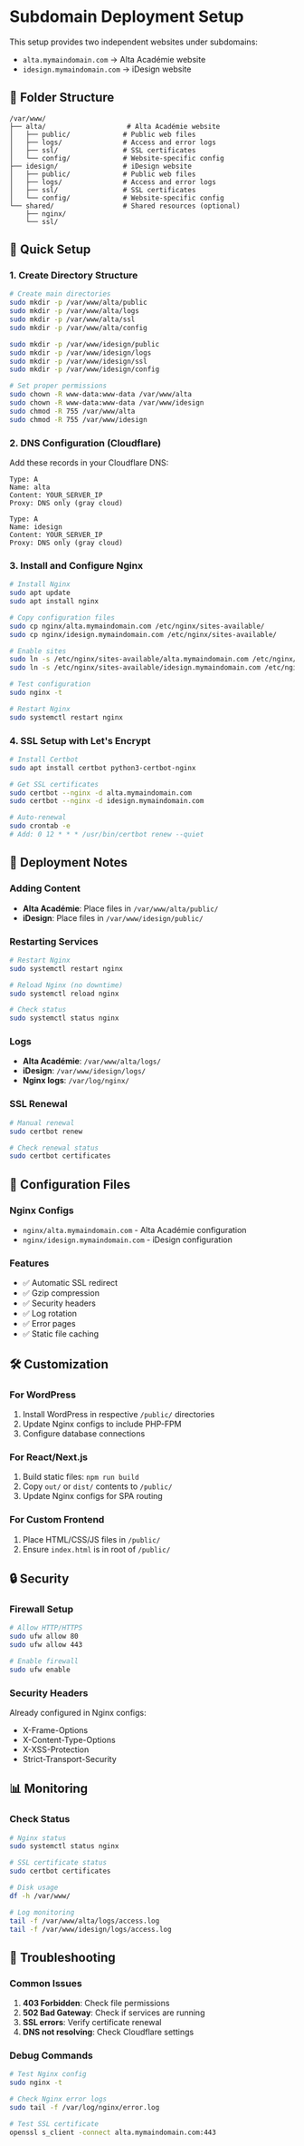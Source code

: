 # Subdomain Deployment Setup

This setup provides two independent websites under subdomains:
- `alta.mymaindomain.com` → Alta Académie website
- `idesign.mymaindomain.com` → iDesign website

## 📁 Folder Structure

```
/var/www/
├── alta/                    # Alta Académie website
│   ├── public/             # Public web files
│   ├── logs/               # Access and error logs
│   ├── ssl/                # SSL certificates
│   └── config/             # Website-specific config
├── idesign/                # iDesign website
│   ├── public/             # Public web files
│   ├── logs/               # Access and error logs
│   ├── ssl/                # SSL certificates
│   └── config/             # Website-specific config
└── shared/                 # Shared resources (optional)
    ├── nginx/
    └── ssl/
```

## 🚀 Quick Setup

### 1. Create Directory Structure
```bash
# Create main directories
sudo mkdir -p /var/www/alta/public
sudo mkdir -p /var/www/alta/logs
sudo mkdir -p /var/www/alta/ssl
sudo mkdir -p /var/www/alta/config

sudo mkdir -p /var/www/idesign/public
sudo mkdir -p /var/www/idesign/logs
sudo mkdir -p /var/www/idesign/ssl
sudo mkdir -p /var/www/idesign/config

# Set proper permissions
sudo chown -R www-data:www-data /var/www/alta
sudo chown -R www-data:www-data /var/www/idesign
sudo chmod -R 755 /var/www/alta
sudo chmod -R 755 /var/www/idesign
```

### 2. DNS Configuration (Cloudflare)
Add these records in your Cloudflare DNS:

```
Type: A
Name: alta
Content: YOUR_SERVER_IP
Proxy: DNS only (gray cloud)

Type: A  
Name: idesign
Content: YOUR_SERVER_IP
Proxy: DNS only (gray cloud)
```

### 3. Install and Configure Nginx
```bash
# Install Nginx
sudo apt update
sudo apt install nginx

# Copy configuration files
sudo cp nginx/alta.mymaindomain.com /etc/nginx/sites-available/
sudo cp nginx/idesign.mymaindomain.com /etc/nginx/sites-available/

# Enable sites
sudo ln -s /etc/nginx/sites-available/alta.mymaindomain.com /etc/nginx/sites-enabled/
sudo ln -s /etc/nginx/sites-available/idesign.mymaindomain.com /etc/nginx/sites-enabled/

# Test configuration
sudo nginx -t

# Restart Nginx
sudo systemctl restart nginx
```

### 4. SSL Setup with Let's Encrypt
```bash
# Install Certbot
sudo apt install certbot python3-certbot-nginx

# Get SSL certificates
sudo certbot --nginx -d alta.mymaindomain.com
sudo certbot --nginx -d idesign.mymaindomain.com

# Auto-renewal
sudo crontab -e
# Add: 0 12 * * * /usr/bin/certbot renew --quiet
```

## 📝 Deployment Notes

### Adding Content
- **Alta Académie**: Place files in `/var/www/alta/public/`
- **iDesign**: Place files in `/var/www/idesign/public/`

### Restarting Services
```bash
# Restart Nginx
sudo systemctl restart nginx

# Reload Nginx (no downtime)
sudo systemctl reload nginx

# Check status
sudo systemctl status nginx
```

### Logs
- **Alta Académie**: `/var/www/alta/logs/`
- **iDesign**: `/var/www/idesign/logs/`
- **Nginx logs**: `/var/log/nginx/`

### SSL Renewal
```bash
# Manual renewal
sudo certbot renew

# Check renewal status
sudo certbot certificates
```

## 🔧 Configuration Files

### Nginx Configs
- `nginx/alta.mymaindomain.com` - Alta Académie configuration
- `nginx/idesign.mymaindomain.com` - iDesign configuration

### Features
- ✅ Automatic SSL redirect
- ✅ Gzip compression
- ✅ Security headers
- ✅ Log rotation
- ✅ Error pages
- ✅ Static file caching

## 🛠️ Customization

### For WordPress
1. Install WordPress in respective `/public/` directories
2. Update Nginx configs to include PHP-FPM
3. Configure database connections

### For React/Next.js
1. Build static files: `npm run build`
2. Copy `out/` or `dist/` contents to `/public/`
3. Update Nginx configs for SPA routing

### For Custom Frontend
1. Place HTML/CSS/JS files in `/public/`
2. Ensure `index.html` is in root of `/public/`

## 🔒 Security

### Firewall Setup
```bash
# Allow HTTP/HTTPS
sudo ufw allow 80
sudo ufw allow 443

# Enable firewall
sudo ufw enable
```

### Security Headers
Already configured in Nginx configs:
- X-Frame-Options
- X-Content-Type-Options
- X-XSS-Protection
- Strict-Transport-Security

## 📊 Monitoring

### Check Status
```bash
# Nginx status
sudo systemctl status nginx

# SSL certificate status
sudo certbot certificates

# Disk usage
df -h /var/www/

# Log monitoring
tail -f /var/www/alta/logs/access.log
tail -f /var/www/idesign/logs/access.log
```

## 🚨 Troubleshooting

### Common Issues
1. **403 Forbidden**: Check file permissions
2. **502 Bad Gateway**: Check if services are running
3. **SSL errors**: Verify certificate renewal
4. **DNS not resolving**: Check Cloudflare settings

### Debug Commands
```bash
# Test Nginx config
sudo nginx -t

# Check Nginx error logs
sudo tail -f /var/log/nginx/error.log

# Test SSL certificate
openssl s_client -connect alta.mymaindomain.com:443
```
